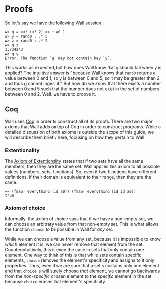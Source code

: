 # Proofs

So let's say we have the following Wall session.

```
w> g = <<! (<? 2) >> + a0 1
w> y = rand0 ; .* 5
w> z = rand0 ; .* 2
w> g z
1.734243
w> g y
Error. The function `g` may not contain key `y`.
```

This works as expected, but how does Wall know that `g` should fail when `y` is applied?  The intuitive answer is "because Wall knows that `rand0` returns a value between 0 and 1, so y is between 0 and 5, so it may be greater than 2 and thus g cannot ingest it."  But how do we *know* that there exists a number between 0 and 5 such that the number does not exist in the set of numbers between 0 and 2.  Well, we have to proove it.

## Coq

Wall uses [Coq](https://coq.inria.fr) in order to construct all of its proofs. There are two major axioms that Wall adds on top of Coq in order to construct programs. While a detailed discussion of both axioms is outside the scope of this guide, we will describe them briefly here, focusing on how they pertain to Wall.

### Extentionality

The [Axiom of Extentionality](https://en.wikipedia.org/wiki/Axiom_of_extensionality) states that if two sets have all the same members, then they are the same set. Wall applies this axiom to all possible values (numbers, sets, functions). So, even if two functions have different definitions, if their domain is equivalent to their range, then they are the same.

```
== (fmap! everything (id a0)) (fmap! everything (id id a0))
true
```

### Axiom of choice

Informally, the axiom of choice says that if we have a non-empty set, we can choose an arbitrary value from that non-empty set. This is what allows the function `choose` to be possible in Wall for *any* set.

While we can choose a value from any set, because it is impossible to know *which* element it is, we can never remove that element from the set. Counterintuitively, this is even the case in sets that only contain one element. One way to think of this is that while sets contain specific elements, `choice` removes the element's specificity and assigns to it only properties. Thus, even if we are sure that a set `s` contains only one element and that `choice s` will surely choose *that* element, we cannot go backwards from the *non-specific* chosen element to the *specific* element in the set because `choice` erases that element's specificity.